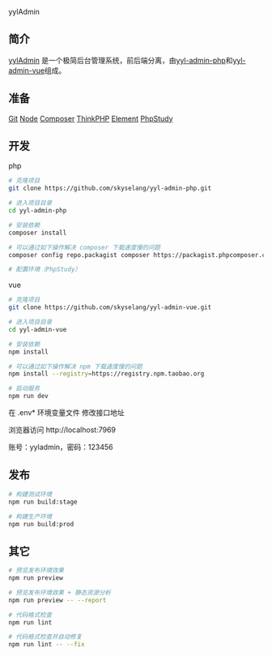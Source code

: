 yylAdmin

## 简介

[yylAdmin](https://github.com/skyselang/yylAdmin) 是一个极简后台管理系统，前后端分离，由[yyl-admin-php](https://github.com/skyselang/yyl-admin-php)和[yyl-admin-vue](https://github.com/skyselang/yyl-admin-vue)组成。


## 准备

[Git](https://git-scm.com/) 
[Node](https://nodejs.org/zh-cn/) 
[Composer](https://www.phpcomposer.com/) 
[ThinkPHP](https://www.kancloud.cn/manual/thinkphp6_0/1037479) 
[Element](https://element.eleme.cn/#/zh-CN/component/installation) 
[PhpStudy](https://www.xp.cn/) 

## 开发

php
```bash
# 克隆项目
git clone https://github.com/skyselang/yyl-admin-php.git

# 进入项目目录
cd yyl-admin-php

# 安装依赖
composer install

# 可以通过如下操作解决 composer 下载速度慢的问题
composer config repo.packagist composer https://packagist.phpcomposer.com

# 配置环境（PhpStudy）
```
vue
```bash
# 克隆项目
git clone https://github.com/skyselang/yyl-admin-vue.git

# 进入项目目录
cd yyl-admin-vue

# 安装依赖
npm install

# 可以通过如下操作解决 npm 下载速度慢的问题
npm install --registry=https://registry.npm.taobao.org

# 启动服务
npm run dev
```
在 .env* 环境变量文件 修改接口地址

浏览器访问 http://localhost:7969

账号：yyladmin，密码：123456

## 发布

```bash
# 构建测试环境
npm run build:stage

# 构建生产环境
npm run build:prod
```

## 其它

```bash
# 预览发布环境效果
npm run preview

# 预览发布环境效果 + 静态资源分析
npm run preview -- --report

# 代码格式检查
npm run lint

# 代码格式检查并自动修复
npm run lint -- --fix
```